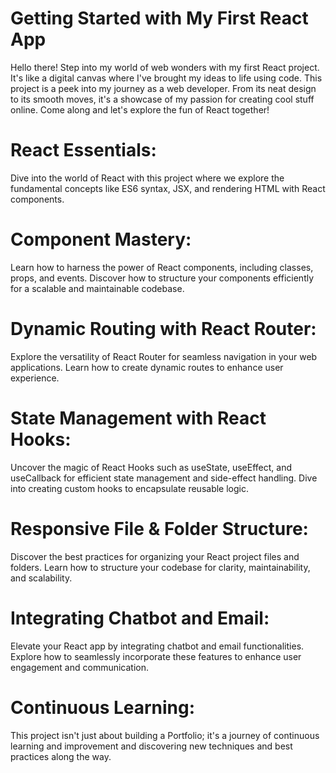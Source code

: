 # Getting Started with My First React App
Hello there! Step into my world of web wonders with my first React project. It's like a digital canvas where I've brought my ideas to life using code. This project is a peek into my journey as a web developer. From its neat design to its smooth moves, it's a showcase of my passion for creating cool stuff online. Come along and let's explore the fun of React together!
# React Essentials: 
Dive into the world of React with this project where we explore the fundamental concepts like ES6 syntax, JSX, and rendering HTML with React components.

# Component Mastery: 
Learn how to harness the power of React components, including classes, props, and events. Discover how to structure your components efficiently for a scalable and maintainable codebase.

# Dynamic Routing with React Router: 
Explore the versatility of React Router for seamless navigation in your web applications. Learn how to create dynamic routes to enhance user experience.

# State Management with React Hooks: 
Uncover the magic of React Hooks such as useState, useEffect, and useCallback for efficient state management and side-effect handling. Dive into creating custom hooks to encapsulate reusable logic.

# Responsive File & Folder Structure: 
Discover the best practices for organizing your React project files and folders. Learn how to structure your codebase for clarity, maintainability, and scalability.

# Integrating Chatbot and Email: 
Elevate your React app by integrating chatbot and email functionalities. Explore how to seamlessly incorporate these features to enhance user engagement and communication.

# Continuous Learning: 
This project isn't just about building a Portfolio; it's a journey of continuous learning and improvement and discovering new techniques and best practices along the way.
